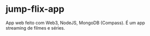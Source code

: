 # jump-flix-app
 App web feito com Web3, NodeJS, MongoDB (Compass). É um app streaming de filmes e séries.
